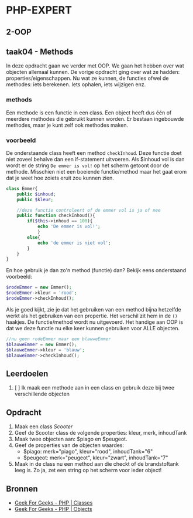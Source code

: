 # PHP-EXPERT

## 2-OOP

## taak04 - Methods

In deze opdracht gaan we verder met OOP. We gaan het hebben over wat objecten allemaal kunnen. De vorige opdracht ging over wat ze hadden: properties/eigenschappen.
Nu wat ze kunnen, de functies ofwel de methodes: iets berekenen. Iets ophalen, iets wijzigen enz.

### methods

Een methode is een functie in een class. Een object heeft dus één of meerdere methodes die gebruikt kunnen worden. Er bestaan ingebouwde methodes, maar je kunt zelf ook methodes maken.

### voorbeeld

De onderstaande class heeft een method `checkInhoud`. Deze functie doet niet zoveel behalve dan een if-statement uitvoeren. Als $inhoud vol is dan wordt er de string `De emmer is vol!` op het scherm getoont door de methode. Misschien niet een boeiende functie/method maar het gaat erom dat je weet hoe zoiets eruit zou kunnen zien.

```php
class Emmer{
    public $inhoud;
    public $kleur;

    //deze functie controleert of de emmer vol is ja of nee
    public function checkInhoud(){ 
        if($this->inhoud == 100){
            echo 'De emmer is vol!'; 
            }
        else{
            echo 'de emmer is niet vol';
        }
    }
}
```

En hoe gebruik je dan zo'n method (functie) dan? Bekijk eens onderstaand voorbeeld:

```php
$rodeEmmer = new Emmer();
$rodeEmmer->kleur = 'rood';
$rodeEmmer->checkInhoud();
```

Als je goed kijkt, zie je dat het gebruiken van een method bijna hetzelfde werkt als het gebruiken van een propertie. Het verschil zit hem in de `()` haakjes. De functie/method wordt nu uitgevoerd. Het handige aan OOP is dat we deze functie nu elke keer kunnen gebruiken voor ALLE objecten.

```php
//nu geen rodeEmmer maar een blauweEmmer
$blauweEmmer = new Emmer();
$blauweEmmer->kleur = 'blauw'; 
$blauweEmmer->checkInhoud();
```

## Leerdoelen

1. [ ] Ik maak een methode aan in een class en gebruik deze bij twee verschillende objecten

## Opdracht

1. Maak een class _Scooter_
2. Geef de Scooter class de volgende properties: kleur, merk, inhoudTank
3. Maak twee objecten aan: $piago en $peugeot.
4. Geef de properties van de objecten waardes:
   - $piago: merk="piago", kleur="rood", inhoudTank="6"
   - $peugeot: merk="peugeot", kleur="zwart", inhoudTank="7"
5. Maak in de class nu een method aan die checkt of de brandstoftank leeg is. Zo ja, zet een string op het scherm voor ieder object!

## Bronnen

- [Geek For Geeks - PHP | Classes](https://www.geeksforgeeks.org/php-classes/)
- [Geek For Geeks - PHP | Objects](https://www.geeksforgeeks.org/php-objects/)
